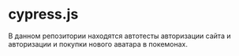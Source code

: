 # cypress.js
В данном репозитории находятся автотесты авторизации сайта и авторизации и покупки нового аватара в покемонах. 

